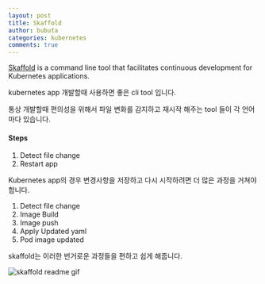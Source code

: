 ```yaml
---
layout: post
title: Skaffold
author: bubuta
categories: kubernetes
comments: true
---
```


[Skaffold](https://github.com/GoogleContainerTools/skaffold) is a command line tool that facilitates continuous development for Kubernetes applications.

kubernetes app 개발할때 사용하면 좋은 cli tool 입니다.

통상 개발할때 편의성을 위해서 파일 변화를 감지하고 재시작 해주는 tool 들이 각 언어마다 있습니다.

#### Steps
1. Detect file change
2. Restart app

Kubernetes app의 경우 변경사항을 저장하고 다시 시작하려면 더 많은 과정을 거쳐야 합니다.

1. Detect file change
2. Image Build
3. Image push
4. Apply Updated yaml
5. Pod image updated

skaffold는 이러한 번거로운 과정들을 편하고 쉽게 해줍니다.

![skaffold readme gif](https://github.com/GoogleContainerTools/skaffold/blob/master/docs/static/images/intro.gif?raw=true)
